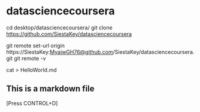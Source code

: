 datasciencecoursera
===================

cd desktop/datasciencecoursera/
git clone https://github.com/SiestaKey/datasciencecoursera

git remote set-url origin https://SiestaKey:MyaiwGH76@github.com/SiestaKey/datasciencecoursera.git
git remote -v

cat > HelloWorld.md
## This is a markdown file
[Press CONTROL+D]
